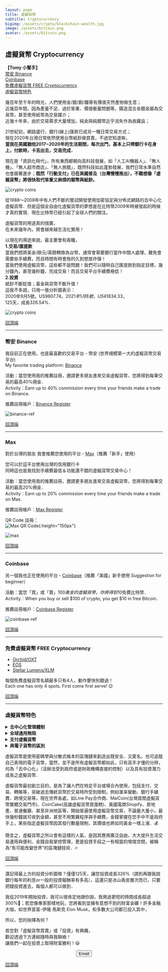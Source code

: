```yaml
---
layout: page
title: 虛擬貨幣
subtitle: Cryptocurrency
bigimg: /assets/crypto/blockchain-wealth.jpg
image: /assets/bitcoin.png
avatar: /assets/bitcoin.png
---
```


## 虛擬貨幣 Cryptocurrency

<b name="top">【Tomy 小幫手】</b>  
[幣安 Binance](#幣安-binance)  
[Coinbase](#coinbase)  
[免費虛擬貨幣 FREE Cryptocurrency](#免費虛擬貨幣-free-cryptocurrency)  
[虛擬貨幣特色](#虛擬貨幣特色)

幾百年至千年的時光，人們使用金/銀/銅/鐵等有價值天然產物做生意；  
近幾百年間，因為產量不足、過於笨重、價值衡量問題等，鑄造混合金銀金屬為交易幣，甚至使用紙幣為交易媒介；  
近幾十年來，由於交易需求大量增加，純金與純銀幣近乎消失作為收藏品；  

21世紀初，網路盛行，銀行(線上)匯款已成另一種日常交易方式；  
現在2020年台灣日常依然使用台幣紙鈔做買賣，不過您知道嘛，  
<b>當我在美國猶他2017~2020年的生活期間，每次出門，基本上只帶銀行卡在身上，付款時，卡丟出去，交易完成．</b>

現在是「資訊化時代」，所有東西都朝向高科技發展，如「人工AI機器人」、「無人機」、「無人超市商店」、「無人旅館」，既然科技如此蓬勃發展，我們日常水準自然也會跟著進步；<b>既然「行動支付」已在美國普及（台灣慢慢推出），不難想像「虛擬貨幣」將很快取代笨重又麻煩的銀幣與紙鈔。</b>

![crypto coins](/assets/crypto/crypto-coins.jpg)

從1988～2008年中有人們不斷的嘗試開發使用加密協定與分佈式網路的去中心化虛擬貨幣．但是這個全自由化虛擬貨幣的夢想是在比特幣2009年時被發起的時候才真的實現．現在比特幣已經引起了全球人們的關注。

虛擬貨幣的用途真的很廣，  
在未來幾年內，將會越來越生活化實用！

以現在的用途來說，最主要會有兩種，  
**1.交易/匯提款**  
當我們想將美金/歐元/英鎊轉換為台幣，通常會需要銀行當作中間人處理，難免會需要些手續費，而且時間有時會拖的久到想放炸彈！  
當我們使用虛擬貨幣，這些都不是問題！我們可以隨時自己匯提款到指定目標，幾分鐘內，甚至幾秒鐘，完成交易！而且交易平台手續費極低！  
**2.投資**  
紙鈔不斷貶值；黃金與貨幣不斷升值！  
這我不多說，只用一張分析圖表示：  
2020年9月5號，US$9807.74，  
2021年1月8號，US$41834.33，  
125天，成長326.54%．  

![crypto coins](/assets/crypto/125-days-326-percent.jpg)

[回頂端](#top) 

---

### 幣安 Binance

我目前正在使用，也是最喜歡的交易平台 - 幣安 (世界規模第一大的虛擬貨幣交易平台)  
My favorite trading platform: [Binance]

活動：當您使用我的推薦註冊，邀請更多朋友進來交易虛擬貨幣，您將得到每筆交易的最高40%佣金．  
Activity：Earn up to 40% commission every time your friends make a trade on Binance.

推薦註冊帳戶：[Binance Register]

![binance-ref](/assets/crypto/binance-ref.jpg)

[回頂端](#top) 

---

### Max

對於台灣的朋友
我會推薦您使用的平台 - [Max]（推薦「新手」使用）

您可以於這平台使用台灣的信用銀行卡  
同時這也是我找到手續費最低＆功能還不錯的虛擬貨幣交易中心！

活動：當您使用我的推薦註冊，邀請更多朋友進來交易虛擬貨幣，您將得到每筆交易的最高20%佣金．  
Activity：Earn up to 20% commission every time your friends make a trade on Max.

推薦註冊帳戶：[Max Register]

QR Code 註冊：  
![Max QR Code](/assets/crypto/max-qr.jpg){:height="150px"}

![max](/assets/crypto/max.jpg)

[回頂端](#top) 

---

### Coinbase

另一個我也正在使用的平台 - [Coinbase]（推薦「美國」新手使用 Suggestion for beginner）

活動：當您「買」或「賣」$100美金的虛擬貨幣，你將得到$10免費比特幣．  
Activity：When you buy or sell $100 of crypto, you get $10 in free Bitcoin.

推薦註冊帳戶：[Coinbase Register]

![coinbase-ref](/assets/crypto/coinbase.png)

[回頂端](#top) 

---

### 免費虛擬貨幣 FREE Cryptocurrency

- [Orchid/OXT]
- [EOS]
- [Stellar Lumens/XLM]

每個免費虛擬貨幣名額最多只有4人，動作要快別錯過！  
Each one has only 4 spots. First come first serve! :wink:

[回頂端](#top) 

---

### 虛擬貨幣特色

<details>
<summary><b>去中心化管理體制</b></summary>
<p>我們日常使用的貨幣(台幣, 日圓, 美金等等)無一例外都是由各國政府或是中央銀行(台灣銀行, 日本銀行, FRB等) 發行管理的.  
政府可以決定是否施行貨幣寬鬆政策, 或是提高中央銀行的利率來實現經濟上的操控.  
與之相對的, 虛擬貨幣是由一個預先設定好並且不能隨意改寫的程序來決定總發行量和市面上流通的貨幣數額.  
簡單來說就是不受任何國家或是權威機構 (中心化) 的影響.  
這是虛擬貨幣與普通貨幣最明顯也最重要的不同.</p>
</details>

<details>
<summary><b>全球通用無阻</b></summary>
<p>如果想要在外國消費需要兌換成當地的貨幣才可以. 不過如果虛擬貨幣普及的話, 由於沒有特定的國家或地區負責發行, 可以全世界通用不需要兌換.  
這也意味著從此以後可以實現全球轉帳, 不需要支付高額的手續費, 等待漫長的時間在好多銀行和貨幣之間來回兌換.  
虛擬貨幣可以實現更低價更快捷更自由的資產移動.</p>
</details>

<details>
<summary><b>支付虛擬貨幣</b></summary>
<p>虛擬貨幣作為一種貨幣, 在越來越多的地方可以當作金錢來結帳, 實現購買力.  
以全家便利商店為首的很多店家 已經逐步實現了用比特幣來支付商品.  
虛擬貨幣支付比信用卡的手續費便宜, 省去兌換的麻煩和成本, 對於外國遊客來說非常方便划算.</p>

<p>比特幣是最廣為人知的虛擬貨幣</p>

<p>對於不那麼熟悉虛擬貨幣的人來說, 可能在知道虛擬貨幣之前就知道了比特幣的存在.  
實際上, 比特幣是數百種虛擬貨幣中有代表性的一種, 隸屬於虛擬貨幣這個大的範疇當中.  
比特幣的起源是由一些無法信任由政府或所謂權威機構操控的法定貨幣的先進們發明的. 最早的概念在1990年代就已經成形, 最終在雷曼兄弟事件爆發之後正式由筆名為”Satoshi Nakamoto”發行實現.  
為了避免完全依賴於特定的國家或是中央銀行所造成的災難性後果, 虛擬貨幣實現了分散於區塊鏈的貨幣管理模式.  
給別人轉帳/接受別人的轉帳時的履歷由一些”志願者”記錄在電子存摺上, 同時”志願者”可以得到系統發行的少量比特幣作為酬勞(即所謂的挖礦).  
在這樣的理念下, 比特幣實現了沒有主要發行管理機構的自由貨幣系統, 並在全世界範圍內得到了大批的追隨者.</p>
</details>

<details>
<summary><b>與電子貨幣的區別</b></summary>
<p>讀到這裡有小夥伴可能會問, 那比特幣與日常使用的電子貨幣由甚麼不同?  
其實電子貨幣也是由單一的發行管理機構(一般是某個企業)負責發行的.  
電子貨幣的特點是用App或卡取代了實體上的硬幣和紙幣, 使用的仍然是當地政府或中央銀行發行的台幣, 日圓, 或是美金  
所以電子貨幣是電子貨幣系統，依存於中央銀行發行的貨幣，需要預先存入現金, 或是綁定信用卡才能使用  
因此電子貨幣不過是電子書一樣, 實體貨幣的電子版, 本質上與政府發行的法定貨幣並無不同.  
也就是說, 電子貨幣取代了貨幣的實體(紙幣或是硬幣)  
而虛擬貨幣是取代了中央銀行的一家獨大地位, 實現更民主更自由的金融市場.  
所以比特幣與電子貨幣是完全不同的東西.</p>


<p>虛擬貨幣沒辦法受到政府或是財政機構直接的控制, 而是自己靠數學運作. 它與其他貨幣一樣還是依靠著感知價值,它的數量是基於數論所以本身是不能由一個組織或是人來刻意調整它的價值. 它的價值並非受到貨物可得性的限定（如黃金）也沒辦法像錢一樣可以由政府與財政機構製造.
虛擬貨幣分使用分佈式網絡來允許P2P點對點交易系統來排除第三者. 虛擬貨幣會使用演算法與分散式帳本的區塊鏈來確認交易是安全的.</p>

<p>電自貨幣因為市場小的原因目前還不太穩定. 當它得市值繼續往上升它也會越來越穩定. 他們有比法定貨幣還要穩定的憯能, 虛擬幣是被設計得比較稀有, 然後它的膨脹率是在一個又慢又受控制情況下生長.這樣有可能懹它比政府,中央銀行與財政機構的錢還要穩定, 因為虛擬貨幣沒辦法像那些機構一樣可以無限地印鈔票.</p>
</details>
<p></p>

虛擬貨幣是使用密碼學與分散式帳本的區塊鏈來創造出既安全、又匿名，也可追蹤自己表現的電子貨幣，當然，並不是所有虛擬貨幣都如此，只有高手才懂的分辨，何為「去中心化」（沒辦法受到政府或是財政機構直接的控制）以及具有投資潛力成長之虛擬貨幣．

虛擬貨幣最初創立目的，是為了讓人們在特定平台或場合內使用，包括支付、交易、轉賬等，突破過去傳統貨幣於交易時所受到限制，例如滙率變動、銀行手續費、跨境交易等，現在世界各處，如Line Pay合作商、MaiCoin(台灣首間虛擬貨幣實體交易門市)、CoinCake(高雄虛擬貨幣買蛋糕)、美國電商Shopify、房地產、普通餐廳、甚至非洲地區等，開始普遍使用虛擬貨幣交易，不論量大量小，最快幾秒鐘就可收到金額，甚至不用繁雜程序與手續費，金錢掌握在您手中不是政府手上，某些指定虛擬貨幣因其發行數量限制，其價值也將如同黃金一樣上漲．:moneybag:

簡言之，虛擬貨幣之所以會有這樣的人氣，是因其應用廣泛自由，大大提升生活交易運用與便利、金錢自我掌控管理，更是投資手段之一有相當的增值空間，被稱為”有可能改變世界”的區塊鏈技術．:fire:

[回頂端](#top) 

--- 

還記得最上方的投資分析圖嘛？僅僅125天，讓您投資成長326%（請別再跟我說銀行每年的利息or一般的投資報酬率有多高），這還只是冰山表皮層次而已，只要把錢投資進去，每個人都可以做到．  

我從2019年開始投資，我可以很肯定地跟你說，我用過更短的時間成長超過300%；若您像專家那樣地玩，您將看到並擁有意想不到的財富金礦！許多金融大咖，如世界首富-伊隆·馬斯克 Elon Musk，和多數大公司都已投入其中，

所以，您的抉擇為何？

若您對「虛擬貨幣買賣」或「投資」有興趣，  
歡迎透過下方連結隨時與我聯絡！  
讓我們一起在投資上取得財富勝利！:smiley: 

<!--Button-->
<div style="margin: auto; width: 100%; text-align: center;">
<button  onclick="location.href='mailto:tomy830710@gmail.com';" class="button">Email</button>
</div>

[回頂端](#top) 

[Binance]: https://www.binance.com/en
[Binance Register]: https://www.binance.com/en/register?ref=38211385 
[Coinbase]: https://www.coinbase.com/dashboard
[Coinbase Register]: https://www.coinbase.com/join/huang_ptg
[Let's Go]: https://www.amway.com/tomyhhc  
[Orchid/OXT]: https://coinbase.com/earn/oxt/invite/c3fqkt75
[EOS]: https://coinbase.com/earn/eos/invite/d8q013zn
[Stellar Lumens/XLM]: https://coinbase.com/earn/xlm/invite/06w5q71j

[Max]: https://max.maicoin.com
[Max Register]: https://max.maicoin.com/signup?r=3ad5c99d
